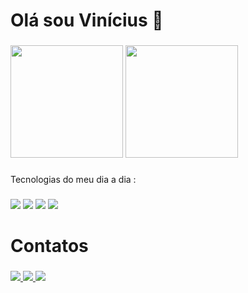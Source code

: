 # Olá sou Vinícius 👋

###

<div>
  <img height="180em" src="https://github-readme-stats.vercel.app/api?username=viny9&show_icons=true&theme=tokyonight" />
  <img height="180em" src="https://github-readme-stats.vercel.app/api/top-langs/?username=viny9&layout=compact&theme=tokyonight" />
</div>

###

Tecnologias do meu dia a dia :

###

<div>
<img src="https://img.shields.io/badge/HTML5-E34F26?style=for-the-badge&logo=html5&logoColor=white" />
<img src="https://img.shields.io/badge/CSS3-1572B6?style=for-the-badge&logo=css3&logoColor=white" />
<img src="https://img.shields.io/badge/TypeScript-007ACC?style=for-the-badge&logo=typescript&logoColor=white" />
<img src="https://img.shields.io/badge/Angular-DD0031?style=for-the-badge&logo=angular&logoColor=white" />
</div>


# Contatos

###

<div align-items="center">
<a href="https://www.linkedin.com/in/vin%C3%ADcius-oliveira-de-carvalho-6001a0223/" target="_blank">
  <img src="https://img.shields.io/badge/LinkedIn-0077B5?style=for-the-badge&logo=linkedin&logoColor=white" />
</a>
<a href="https://wa.me/5561984977155" target="_blank">
  <img src="https://img.shields.io/badge/WhatsApp-25D366?style=for-the-badge&logo=whatsapp&logoColor=white" />
</a>
<a href="https://discord.com/channels/@me/979148466796240896" target="_blank">
  <img src="https://img.shields.io/badge/Discord-7289DA?style=for-the-badge&logo=discord&logoColor=white" />
</a>
</div>
